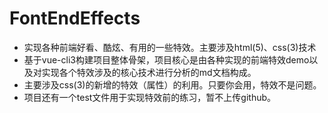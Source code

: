 # FontEndEffects
- 实现各种前端好看、酷炫、有用的一些特效。主要涉及html(5)、css(3)技术
- 基于vue-cli3构建项目整体骨架，项目核心是由各种实现的前端特效demo以及对实现各个特效涉及的核心技术进行分析的md文档构成。
- 主要涉及css(3)的新增的特效（属性）的利用。只要你会用，特效不是问题。
- 项目还有一个test文件用于实现特效前的练习，暂不上传github。